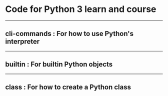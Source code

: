 # Code for Python 3 learn and course
---------------------------------------------------
## cli-commands : For how to use Python's interpreter
---------------------------------------------------
## builtin : For builtin Python objects
---------------------------------------------------
## class : For how to create a Python class
